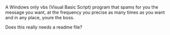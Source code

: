 A Windows only vbs (Visual Basic Script) program that spams for you the message you want, at the frequency you precise as many times as you want and in any place, youre the boss.

Does this really needs a readme file?
